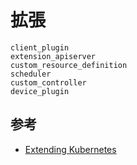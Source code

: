 # 拡張

```{toctree}
client_plugin
extension_apiserver
custom_resource_definition
scheduler
custom_controller
device_plugin
```

## 参考
- [Extending Kubernetes](https://kubernetes.io/docs/concepts/extend-kubernetes/)
